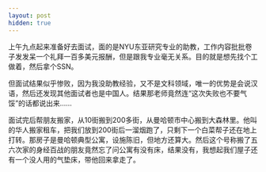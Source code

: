 ```yaml
---
layout: post
hidden: true
---
```

上午九点起来准备好去面试，面的是NYU东亚研究专业的助教，工作内容批批卷子发发呆一个礼拜一百多美元报酬，但是跟我专业毫无关系。目的就是想先找个工做着，然后拿个SSN。

但面试结果似乎惨败，因为我没助教经验，又不是文科领域，唯一的优势是会说汉语，然后还发现其他面试者也是中国人。结果那老师竟然连“这次失败也不要气馁”的话都说出来……

面试完后帮朋友搬家，从10街搬到200多街，从曼哈顿市中心搬到大森林里。他叫的华人搬家租车，把我们放到200街后一溜烟跑了，只剩下一个白菜帮子还在地上打转。那房子是曼哈顿典型公寓，设施陈旧，但地方还算大。然后这个号称搬了五六次家的身经百战的朋友竟然忘了问公寓有没有床，结果没有，我想起我们屋子还有一个没人用的气垫床，带他回来拿走了。